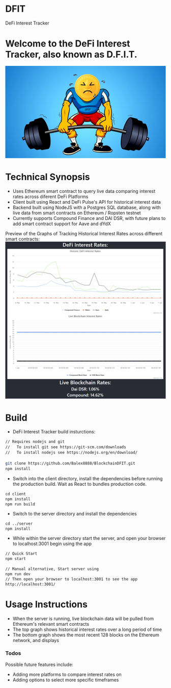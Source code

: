 # DFIT

DeFi Interest Tracker

# Welcome to the DeFi Interest Tracker, also known as D.F.I.T.

![DFIT.png](https://github.com/Balex8888/BlockchainDFIT/blob/main/client/src/img/DFIT.png?raw=true)

# Technical Synopsis

- Uses Ethereum smart contract to query live data comparing interest rates across diferent DeFi Platforms
- Client built using React and DeFi Pulse's API for historical interest data
- Backend built using NodeJS with a Postgres SQL database, along with live data from smart contracts on Ethereum / Ropsten testnet
- Currently supports Compound Finance and DAI DSR, with future plans to add smart contract support for Aave and dYdX

Preview of the Graphs of Tracking Historical Interest Rates across different smart contracts:
![GraphDFIT.png](https://github.com/Balex8888/BlockchainDFIT/blob/main/client/src/img/GraphDFIT.png?raw=true)

# Build

- DeFi Interest Tracker build insturctions:

```sh
// Requires nodejs and git
//   To install git see https://git-scm.com/downloads
//   To install nodejs see https://nodejs.org/en/download/

git clone https://github.com/Balex8888/BlockchainDFIT.git
npm install
```

- Switch into the client directory, install the dependencies before running the production build. Wait as React to bundles production code.

```
cd client
npm install
npm run build
```

- Switch to the server directory and install the dependencies

```
cd ../server
npm install
```

- While within the server directory start the server, and open your browser to localhost:3001 begin using the app

```
// Quick Start
npm start

// Manual alternative, Start server using
npm run dev
// Then open your browser to localhost:3001 to see the app
http://localhost:3001/
```

# Usage Instructions

- When the server is running, live blockchain data will be pulled from Ethereum's relevant smart contracts
- The top graph shows historical interest rates over a long period of time
- The bottom graph shows the most recent 128 blocks on the Ethereum network, and displays

### Todos

Possible future features include:

- Adding more platforms to compare interest rates on
- Adding options to select more specific timeframes
